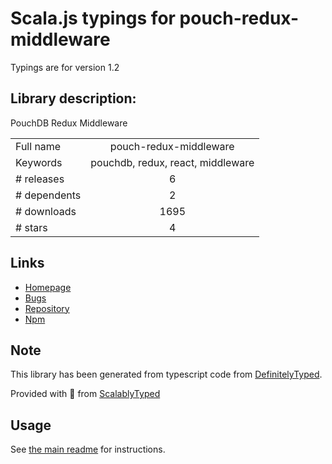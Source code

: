 
# Scala.js typings for pouch-redux-middleware

Typings are for version 1.2

## Library description:
PouchDB Redux Middleware

|                    |                 |
| ------------------ | :-------------: |
| Full name          | pouch-redux-middleware |
| Keywords           | pouchdb, redux, react, middleware |
| # releases         | 6 |
| # dependents       | 2 |
| # downloads        | 1695 |
| # stars            | 4 |

## Links
- [Homepage](https://github.com/pgte/pouch-redux-middleware#readme)
- [Bugs](https://github.com/pgte/pouch-redux-middleware/issues)
- [Repository](https://github.com/pgte/pouch-redux-middleware)
- [Npm](https://www.npmjs.com/package/pouch-redux-middleware)
    


## Note
This library has been generated from typescript code from [DefinitelyTyped](https://definitelytyped.org).

Provided with :purple_heart: from [ScalablyTyped](https://github.com/oyvindberg/ScalablyTyped)

## Usage
See [the main readme](../../readme.md) for instructions.


